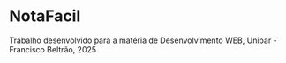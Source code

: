 # NotaFacil

Trabalho desenvolvido para a matéria de Desenvolvimento WEB, Unipar - Francisco Beltrão, 2025
